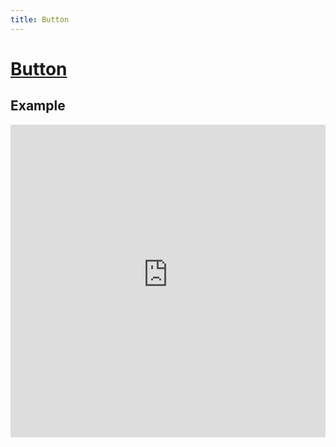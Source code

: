 ```yaml
---
title: Button
---
```


# [Button](https://shidoka-applications.netlify.app/?path=/docs/components-button--docs)

## Example

<iframe src="https://shidoka-applications.netlify.app/?path=/story/components-button--button&singleStory=true" width="100%" height="500" frameborder="0"></iframe>
